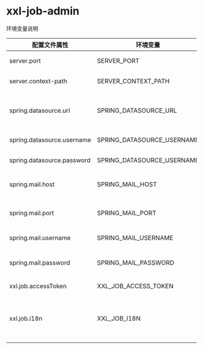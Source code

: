 # xxl-job-admin

环境变量说明

配置文件属性|环境变量|默认值|说明
---|---|---|---
server.port|SERVER_PORT|8080|服务端口号
server.context-path|SERVER_CONTEXT_PATH|/xxl-job-admin|应用路径
spring.datasource.url|SPRING_DATASOURCE_URL|jdbc:mysql://127.0.0.1:3306/xxl_job?Unicode=true&characterEncoding=UTF-8|填写自己的数据库链接
spring.datasource.username|SPRING_DATASOURCE_USERNAME|root|数据库账号
spring.datasource.password|SPRING_DATASOURCE_USERNAME|root_pwd|数据库密码
spring.mail.host|SPRING_MAIL_HOST|smtp.qq.com|邮箱服务器host
spring.mail.port|SPRING_MAIL_PORT|25|邮箱服务器端口号
spring.mail.username|SPRING_MAIL_USERNAME|xxx@qq.com|邮件发送账号
spring.mail.password|SPRING_MAIL_PASSWORD|xxx|邮件发送账号密码
xxl.job.accessToken|XXL_JOB_ACCESS_TOKEN| |access token
xxl.job.i18n|XXL_JOB_I18N| |default empty as chinese, "en" as english
